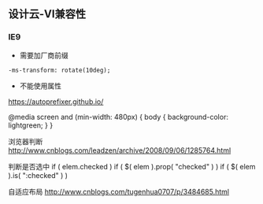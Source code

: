 ## 设计云-VI兼容性

### IE9

- 需要加厂商前缀
```
-ms-transform: rotate(10deg);
```

- 不能使用属性



https://autoprefixer.github.io/


@media screen and (min-width: 480px) {
    body {
        background-color: lightgreen;
    }
}

浏览器判断
http://www.cnblogs.com/leadzen/archive/2008/09/06/1285764.html

判断是否选中
if ( elem.checked )
if ( $( elem ).prop( "checked" ) )
if ( $( elem ).is( ":checked" ) )

自适应布局
http://www.cnblogs.com/tugenhua0707/p/3484685.html
